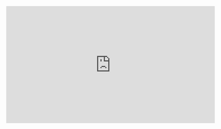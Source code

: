 <body>
  
  <iframe width="560" height="315" src="https://www.youtube.com/embed/KuJkgdWd7i4?si=88yXfiJ68Xc48TMb" title="YouTube video player" frameborder="0" allow="accelerometer; autoplay; clipboard-write; encrypted-media; gyroscope; picture-in-picture; web-share" referrerpolicy="strict-origin-when-cross-origin" allowfullscreen></iframe>


</body>
